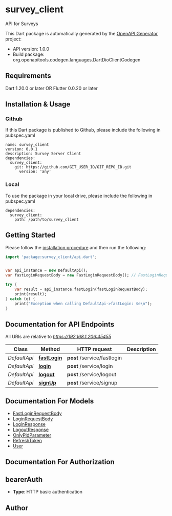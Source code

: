 # survey_client
API for Surveys

This Dart package is automatically generated by the [OpenAPI Generator](https://openapi-generator.tech) project:

- API version: 1.0.0
- Build package: org.openapitools.codegen.languages.DartDioClientCodegen

## Requirements

Dart 1.20.0 or later OR Flutter 0.0.20 or later

## Installation & Usage

### Github
If this Dart package is published to Github, please include the following in pubspec.yaml
```
name: survey_client
version: 0.0.1
description: Survey Server Client
dependencies:
  survey_client:
    git: https://github.com/GIT_USER_ID/GIT_REPO_ID.git
      version: 'any'
```

### Local
To use the package in your local drive, please include the following in pubspec.yaml
```
dependencies:
  survey_client:
    path: /path/to/survey_client
```

## Getting Started

Please follow the [installation procedure](#installation--usage) and then run the following:

```dart
import 'package:survey_client/api.dart';


var api_instance = new DefaultApi();
var fastLoginRequestBody = new FastLoginRequestBody(); // FastLoginRequestBody | Refresh token

try {
    var result = api_instance.fastLogin(fastLoginRequestBody);
    print(result);
} catch (e) {
    print("Exception when calling DefaultApi->fastLogin: $e\n");
}

```

## Documentation for API Endpoints

All URIs are relative to *https://192.168.1.206:45455*

Class | Method | HTTP request | Description
------------ | ------------- | ------------- | -------------
*DefaultApi* | [**fastLogin**](doc\/DefaultApi.md#fastlogin) | **post** /service/fastlogin | 
*DefaultApi* | [**login**](doc\/DefaultApi.md#login) | **post** /service/login | 
*DefaultApi* | [**logout**](doc\/DefaultApi.md#logout) | **post** /service/logout | 
*DefaultApi* | [**signUp**](doc\/DefaultApi.md#signup) | **post** /service/signup | 


## Documentation For Models

 - [FastLoginRequestBody](doc\/FastLoginRequestBody.md)
 - [LoginRequestBody](doc\/LoginRequestBody.md)
 - [LoginResponse](doc\/LoginResponse.md)
 - [LogoutResponse](doc\/LogoutResponse.md)
 - [OnlyPidParameter](doc\/OnlyPidParameter.md)
 - [RefreshToken](doc\/RefreshToken.md)
 - [User](doc\/User.md)


## Documentation For Authorization


## bearerAuth

- **Type**: HTTP basic authentication


## Author




